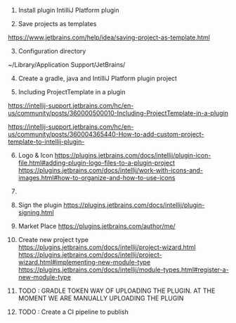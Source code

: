 1) Install plugin
   IntilliJ Platform plugin

2) Save projects as templates

https://www.jetbrains.com/help/idea/saving-project-as-template.html


3) Configuration directory

~/Library/Application Support/JetBrains/<product><version>


4) Create a gradle, java and IntilliJ Platform plugin project

5) Including ProjectTemplate in a plugin

https://intellij-support.jetbrains.com/hc/en-us/community/posts/360000500010-Including-ProjectTemplate-in-a-plugin

https://intellij-support.jetbrains.com/hc/en-us/community/posts/360004365440-How-to-add-custom-project-template-to-intellij-plugin-

6) Logo & Icon
   https://plugins.jetbrains.com/docs/intellij/plugin-icon-file.html#adding-plugin-logo-files-to-a-plugin-project
   https://plugins.jetbrains.com/docs/intellij/work-with-icons-and-images.html#how-to-organize-and-how-to-use-icons
7) 
8) Sign the plugin
https://plugins.jetbrains.com/docs/intellij/plugin-signing.html

9) Market Place
   https://plugins.jetbrains.com/author/me/

10) Create new project type
    https://plugins.jetbrains.com/docs/intellij/project-wizard.html
    https://plugins.jetbrains.com/docs/intellij/project-wizard.html#implementing-new-module-type
    https://plugins.jetbrains.com/docs/intellij/module-types.html#register-a-new-module-type


11) TODO : GRADLE TOKEN WAY OF UPLOADING THE PLUGIN. AT THE MOMENT WE ARE MANUALLY UPLOADING THE PLUGIN
12) TODO : Create a CI pipeline to publish
